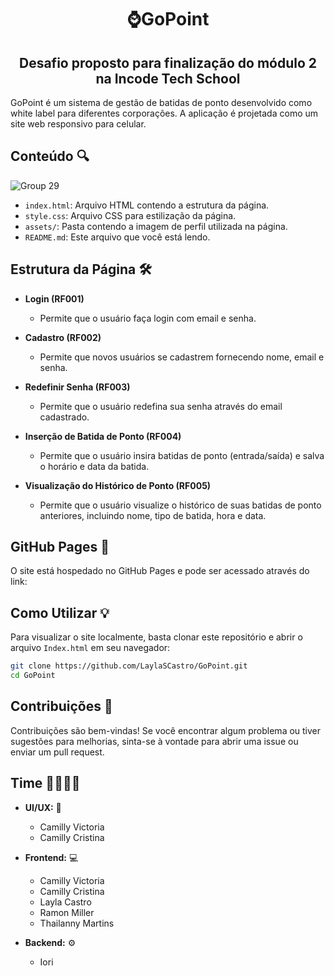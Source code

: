 <h1 align="center">⌚GoPoint</h1>
<h2 align="center">Desafio proposto para finalização do módulo 2 na Incode Tech School</h2>

GoPoint é um sistema de gestão de batidas de ponto desenvolvido como white label para diferentes corporações. A aplicação é projetada como um site web responsivo para celular.

## Conteúdo 🔍

![Group 29](https://github.com/LaylaSCastro/GoPoint/assets/150952875/ea77348d-7e91-493c-a7e1-e7af297a785c)

- `index.html`: Arquivo HTML contendo a estrutura da página.
- `style.css`: Arquivo CSS para estilização da página.
- `assets/`: Pasta contendo a imagem de perfil utilizada na página.
- `README.md`: Este arquivo que você está lendo.
  
## Estrutura da Página 🛠️

- **Login (RF001)**
  - Permite que o usuário faça login com email e senha.

- **Cadastro (RF002)**
  - Permite que novos usuários se cadastrem fornecendo nome, email e senha.

- **Redefinir Senha (RF003)**
  - Permite que o usuário redefina sua senha através do email cadastrado.

- **Inserção de Batida de Ponto (RF004)**
  - Permite que o usuário insira batidas de ponto (entrada/saída) e salva o horário e data da batida.

- **Visualização do Histórico de Ponto (RF005)**
  - Permite que o usuário visualize o histórico de suas batidas de ponto anteriores, incluindo nome, tipo de batida, hora e data.

## GitHub Pages 📄

O site está hospedado no GitHub Pages e pode ser acessado através do link: 

## Como Utilizar 💡

Para visualizar o site localmente, basta clonar este repositório e abrir o arquivo `Index.html` em seu navegador:

```bash
git clone https://github.com/LaylaSCastro/GoPoint.git
cd GoPoint
```

## Contribuições 🎉

Contribuições são bem-vindas! Se você encontrar algum problema ou tiver sugestões para melhorias, sinta-se à vontade para abrir uma issue ou enviar um pull request.

## Time 🫱🏻‍🫲🏽

- **UI/UX:** 🎨
  - Camilly Victoria
  - Camilly Cristina

- **Frontend:** 💻
  - Camilly Victoria
  - Camilly Cristina
  - Layla Castro
  - Ramon Miller
  - Thailanny Martins

- **Backend:** ⚙️
  - Iori
